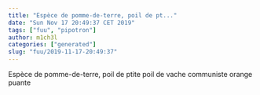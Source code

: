 ```yaml
---
title: "Espèce de pomme-de-terre, poil de pt..."
date: "Sun Nov 17 20:49:37 CET 2019"
tags: ["fuu", "pipotron"]
author: m1ch3l
categories: ["generated"]
slug: "fuu/2019-11-17-20:49:37"
---
```


Espèce de pomme-de-terre, poil de ptite poil de vache communiste orange puante

